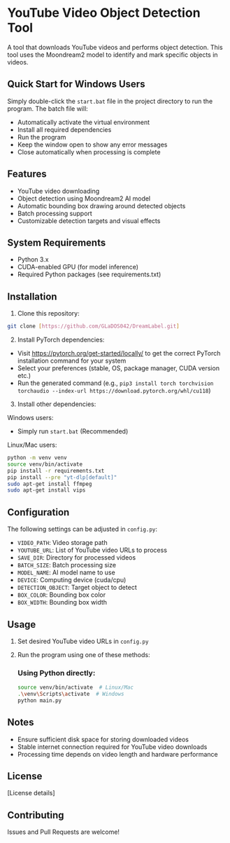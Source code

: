 # YouTube Video Object Detection Tool

A tool that downloads YouTube videos and performs object detection. This tool uses the Moondream2 model to identify and mark specific objects in videos.

## Quick Start for Windows Users

Simply double-click the `start.bat` file in the project directory to run the program. The batch file will:
- Automatically activate the virtual environment
- Install all required dependencies
- Run the program
- Keep the window open to show any error messages
- Close automatically when processing is complete

## Features

- YouTube video downloading
- Object detection using Moondream2 AI model
- Automatic bounding box drawing around detected objects
- Batch processing support
- Customizable detection targets and visual effects

## System Requirements

- Python 3.x
- CUDA-enabled GPU (for model inference)
- Required Python packages (see requirements.txt)

## Installation

1. Clone this repository:
```bash
git clone [https://github.com/GLaDOS042/DreamLabel.git]
```

2. Install PyTorch dependencies:
- Visit https://pytorch.org/get-started/locally/ to get the correct PyTorch installation command for your system
- Select your preferences (stable, OS, package manager, CUDA version etc.)
- Run the generated command (e.g., `pip3 install torch torchvision torchaudio --index-url https://download.pytorch.org/whl/cu118`)

3. Install other dependencies:

Windows users:
- Simply run `start.bat` (Recommended)

Linux/Mac users:
```bash
python -m venv venv
source venv/bin/activate
pip install -r requirements.txt
pip install --pre "yt-dlp[default]"
sudo apt-get install ffmpeg
sudo apt-get install vips
```

## Configuration

The following settings can be adjusted in `config.py`:

- `VIDEO_PATH`: Video storage path
- `YOUTUBE_URL`: List of YouTube video URLs to process
- `SAVE_DIR`: Directory for processed videos
- `BATCH_SIZE`: Batch processing size
- `MODEL_NAME`: AI model name to use
- `DEVICE`: Computing device (cuda/cpu)
- `DETECTION_OBJECT`: Target object to detect
- `BOX_COLOR`: Bounding box color
- `BOX_WIDTH`: Bounding box width

## Usage

1. Set desired YouTube video URLs in `config.py`
2. Run the program using one of these methods:

   ### Using Python directly:
   ```bash
   source venv/bin/activate  # Linux/Mac
   .\venv\Scripts\activate  # Windows
   python main.py
   ```
## Notes

- Ensure sufficient disk space for storing downloaded videos
- Stable internet connection required for YouTube video downloads
- Processing time depends on video length and hardware performance

## License

[License details]

## Contributing

Issues and Pull Requests are welcome! 